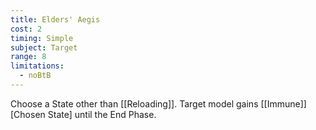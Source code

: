 ```yaml
---
title: Elders' Aegis
cost: 2
timing: Simple
subject: Target
range: 8
limitations:
  - noBtB
---
```

Choose a State other than [[Reloading]]. Target model gains [[Immune]] [Chosen State] until the End Phase.